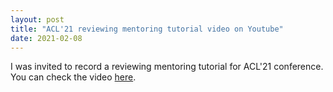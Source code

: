 ```yaml
---
layout: post
title: "ACL'21 reviewing mentoring tutorial video on Youtube"
date: 2021-02-08
---
```

I was invited to record a reviewing mentoring tutorial for ACL'21 conference. You can check the video <a href="https://youtu.be/EQBybU1sEEs">here</a>.

